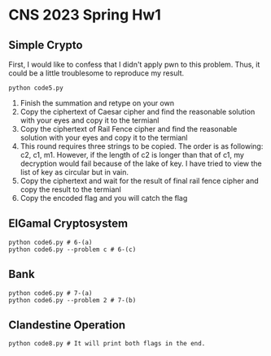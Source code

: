# CNS 2023 Spring Hw1
## Simple Crypto
First, I would like to confess that I didn't apply pwn to this problem. Thus, it could be a little troublesome to reproduce my result.
```shell
python code5.py
```
1. Finish the summation and retype on your own
2. Copy the ciphertext of Caesar cipher and find the reasonable solution with your eyes and copy it to the termianl
3. Copy the ciphertext of Rail Fence cipher and find the reasonable solution with your eyes and copy it to the termianl
4. This round requires three strings to be copied. The order is as following: c2, c1, m1. However, if the length of c2 is longer than that of c1, my decryption would fail because of the lake of key. I have tried to view the list of key as circular but in vain.
5. Copy the ciphertext and wait for the result of final rail fence cipher and copy the result to the termianl
6. Copy the encoded flag and you will catch the flag
## ElGamal Cryptosystem
```shell
python code6.py # 6-(a)
python code6.py --problem c # 6-(c)
```
## Bank
```shell
python code6.py # 7-(a)
python code6.py --problem 2 # 7-(b)
```
## Clandestine Operation
```shell
python code8.py # It will print both flags in the end.
```